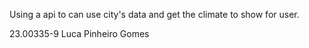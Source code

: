 Using a api to can use city's data and get the climate to show for user.

23.00335-9
Luca Pinheiro Gomes
